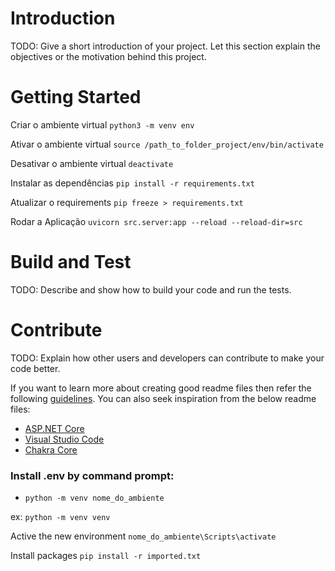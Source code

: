 # Introduction

TODO: Give a short introduction of your project. Let this section explain the objectives or the motivation behind this project.

# Getting Started

Criar o ambiente virtual
`python3 -m venv env`

Ativar o ambiente virtual
`source /path_to_folder_project/env/bin/activate`

Desativar o ambiente virtual
`deactivate`

Instalar as dependências
`pip install -r requirements.txt`

Atualizar o requirements
`pip freeze > requirements.txt`

Rodar a Aplicação
`uvicorn src.server:app --reload --reload-dir=src`

# Build and Test

TODO: Describe and show how to build your code and run the tests.

# Contribute

TODO: Explain how other users and developers can contribute to make your code better.

If you want to learn more about creating good readme files then refer the following [guidelines](https://docs.microsoft.com/en-us/azure/devops/repos/git/create-a-readme?view=azure-devops). You can also seek inspiration from the below readme files:

- [ASP.NET Core](https://github.com/aspnet/Home)
- [Visual Studio Code](https://github.com/Microsoft/vscode)
- [Chakra Core](https://github.com/Microsoft/ChakraCore)

### Install .env by command prompt:

- `python -m venv nome_do_ambiente`

ex: `python -m venv venv`

Active the new environment
`nome_do_ambiente\Scripts\activate`

Install packages
`pip install -r imported.txt`
